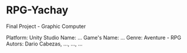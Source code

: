 # RPG-Yachay
Final Project - Graphic Computer

Platform: Unity
Studio Name: ...
Game's Name: ...
Genre: Aventure - RPG
Autors: Dario Cabezas, ..., ..., ...
